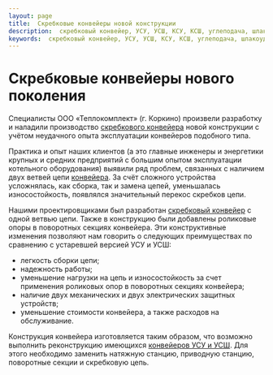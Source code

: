 ```yaml
---
layout: page
title:  Cкребковые конвейеры новой конструкции
description:  скребковый конвейер, УСУ, УСШ, КСУ, КСШ, углеподача, шлакоудаление, золоудаление
keywords:  скребковый конвейер, УСУ, УСШ, КСУ, КСШ, углеподача, шлакоудаление, золоудаление
---
```


# Скребковые конвейеры нового поколения

Специалисты ООО «Теплокомплект» (г. Коркино) произвели разработку и наладили
производство [скребкового
конвейера](/shlakoudalenie.shtml) новой
конструкции с учётом неудачного опыта эксплуатации конвейеров подобного типа.

Практика и опыт наших клиентов (а это главные инженеры и энергетики крупных и
средних предприятий с большим опытом эксплуатации котельного оборудования)
выявили ряд проблем, связанных с наличием двух ветвей цепи
[конвейера](/shlakoudalenie.shtml). За счёт
сложного устройства усложнялась, как сборка, так и замена цепей, уменьшалась
износостойкость, появлялся значительный перекос скребков цепи.

Нашими проектировщиками был разработан [скребковый
конвейер](/shlakoudalenie.shtml) с одной ветвью
цепи. Также в конструкцию были добавлены роликовые опоры в поворотных секциях
конвейера. Эти конструктивные изменения позволяют нам говорить о следующих
преимуществах по сравнению с устаревшей версией УСУ и УСШ:

  * легкость сборки цепи;
  * надежность работы;
  * уменьшение нагрузки на цепь и износостойкость за счет применения роликовых опор в поворотных секциях конвейера;
  * наличие двух механических и двух электрических защитных устройств;
  * уменьшение стоимости конвейера, а также расходов на обслуживание.

Конструкция конвейера изготовляется таким образом, что возможно выполнить
реконструкцию имеющихся [конвейеров УСУ и
УСШ](/shlakoudalenie.shtml). Для этого необходимо
заменить натяжную станцию, приводную станцию, поворотные секции и скребковую
цепь.

